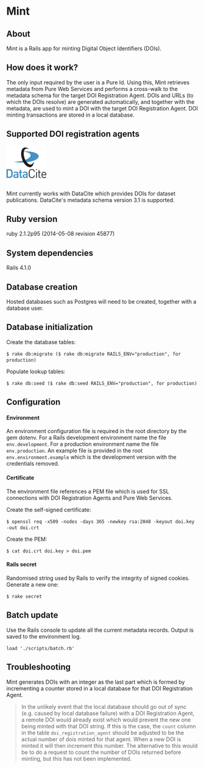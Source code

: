 Mint
==
About
-
Mint is a Rails app for minting Digital Object Identifiers (DOIs).

How does it work?
-
The only input required by the user is a Pure Id. Using this, Mint retrieves
metadata from Pure Web Services and performs a cross-walk to the metadata schema
for the target DOI Registration Agent. DOIs and URLs (to which the DOIs resolve)
are generated automatically, and together with the metadata, are used to mint a
DOI with the target DOI Registration Agent. DOI minting transactions are stored
in a local database.

Supported DOI registration agents
-
![DataCite logo](/app/assets/images/datacite-logo.png)

Mint currently works with DataCite which provides DOIs for dataset publications.
DataCite's metadata schema version 3.1 is supported.


Ruby version
-
ruby 2.1.2p95 (2014-05-08 revision 45877)

System dependencies
-
Rails 4.1.0

Database creation
-
Hosted databases such as Postgres will need to be created, together with a
database user.

Database initialization
-
Create the database tables:
```
$ rake db:migrate ($ rake db:migrate RAILS_ENV="production", for production)
```
Populate lookup tables:
```
$ rake db:seed ($ rake db:seed RAILS_ENV="production", for production)
```

Configuration
-
#### Environment
An environment configuration file is required in the root directory by the gem
dotenv. For a  Rails development environment name the file
```env.development```. For  a production environment name the file
```env.production```. An example file is provided in the root
```env.environment.example``` which is the development version with the
credentials removed.

#### Certificate
The environment file references a PEM file which is used for SSL connections
with DOI Registration Agents and Pure Web Services.

Create the self-signed certificate:
```
$ openssl req -x509 -nodes -days 365 -newkey rsa:2048 -keyout doi.key -out doi.crt
```
Create the PEM:
```
$ cat doi.crt doi.key > doi.pem
```

#### Rails secret
Randomised string used by Rails to verify the integrity of signed cookies.
Generate a new one:
```
$ rake secret
```

Batch update
-
Use the Rails console to update all the current metadata records. Output is
saved to the environment log.
```
load './scripts/batch.rb'
```

Troubleshooting
-
Mint generates DOIs with an integer as the last part which is formed by
incrementing a counter stored in a local database for that DOI
Registration Agent.
>In the unlikely event that the local database should go out of sync (e.g.
caused by local database failure) with a DOI Registration Agent, a remote DOI
would already exist which would prevent the new one being minted with that DOI
string. If this is the case, the ```count``` column in the table
```doi_registration_agent``` should be adjusted to be the actual number of
dois minted for that agent. When a new DOI is minted it will then increment
this number. The alternative to this would be to do a request to count the
number of DOIs returned before minting, but this has not been implemented.